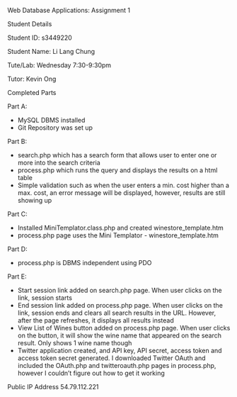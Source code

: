 Web Database Applications: Assignment 1

Student Details

Student ID: s3449220

Student Name: Li Lang Chung

Tute/Lab: Wednesday 7:30-9:30pm

Tutor: Kevin Ong

Completed Parts

Part A: 
- MySQL DBMS installed
- Git Repository was set up

Part B:
- search.php which has a search form that allows user to enter one 
or more into the search criteria
- process.php which runs the query and displays the results on a html table
- Simple validation such as when the user enters a min. cost higher than a 
max. cost, an error message will be displayed, however, results are still 
showing up

Part C:
- Installed MiniTemplator.class.php and created winestore_template.htm
- process.php page uses the Mini Templator - winestore_template.htm

Part D: 
- process.php is DBMS independent using PDO

Part E:
- Start session link added on search.php page. When user clicks on the link,
session starts
- End session link added on process.php page. When user clicks on the link,
session ends and clears all search results in the URL. However, after the page 
refreshes, it displays all results instead
- View List of Wines button added on process.php page. When user clicks on the
button, it will show the wine name that appeared on the search result. Only shows
1 wine name though
- Twitter application created, and API key, API secret, access token and access
token secret generated. I downloaded Twitter OAuth and included the OAuth.php
and twitteroauth.php pages in process.php, however I couldn’t figure out how
to get it working

Public IP Address
54.79.112.221

